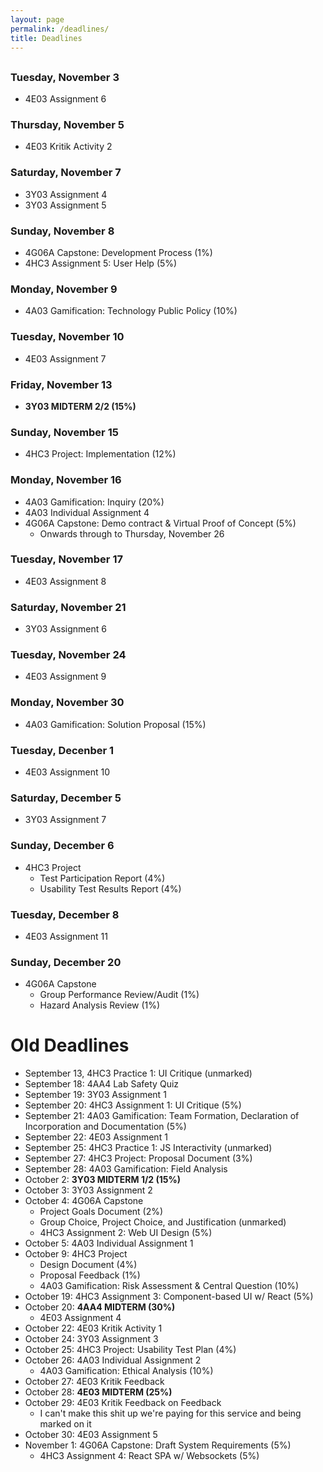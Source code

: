 ```yaml
---
layout: page
permalink: /deadlines/
title: Deadlines
---
```



<h2 id="hdr" class="page-heading" style="text-align: center"></h2>

<script type="text/javascript">
    var d = new Date();
    var month = new Array(12);
    month[0] = "January";
    month[1] = "February";
    month[2] = "March";
    month[3] = "April";
    month[4] = "May";
    month[5] = "June";
    month[6] = "July";
    month[7] = "August";
    month[8] = "September";
    month[9] = "October";
    month[10] = "November";
    month[11] = "December";
    
    var weekday = new Array(7);
    weekday[0] = "Sunday";
    weekday[1] = "Monday";
    weekday[2] = "Tuesday";
    weekday[3] = "Wednesday";
    weekday[4] = "Thursday";
    weekday[5] = "Friday";
    weekday[6] = "Saturday";

    var day = weekday[d.getDay()];

    var mon = month[d.getMonth()];
    var n = d.getDate();

    document.getElementById("hdr").innerHTML = `Today is ${day}, ${mon} ${n}`;
</script>

### Tuesday, November 3
- 4E03 Assignment 6

### Thursday, November 5
- 4E03 Kritik Activity 2

### Saturday, November 7
- 3Y03 Assignment 4
- 3Y03 Assignment 5

### Sunday, November 8
- 4G06A Capstone: Development Process (1%)
- 4HC3 Assignment 5: User Help (5%)

### Monday, November 9
- 4A03 Gamification: Technology Public Policy (10%)

### Tuesday, November 10
- 4E03 Assignment 7

### Friday, November 13
- **3Y03 MIDTERM 2/2 (15%)**

### Sunday, November 15
- 4HC3 Project: Implementation (12%)

### Monday, November 16
- 4A03 Gamification: Inquiry (20%)
- 4A03 Individual Assignment 4
- 4G06A Capstone: Demo contract & Virtual Proof of Concept (5%)
    - Onwards through to Thursday, November 26

### Tuesday, November 17
- 4E03 Assignment 8

### Saturday, November 21
- 3Y03 Assignment 6

### Tuesday, November 24
- 4E03 Assignment 9

### Monday, November 30
- 4A03 Gamification: Solution Proposal (15%)

### Tuesday, Decenber 1
- 4E03 Assignment 10

### Saturday, December 5
- 3Y03 Assignment 7

### Sunday, December 6
- 4HC3 Project
    - Test Participation Report (4%)
    - Usability Test Results Report (4%)

### Tuesday, December 8
- 4E03 Assignment 11

### Sunday, December 20
- 4G06A Capstone
    - Group Performance Review/Audit (1%)
    - Hazard Analysis Review (1%)

# Old Deadlines
- September 13, 4HC3 Practice 1: UI Critique (unmarked)
- September 18: 4AA4 Lab Safety Quiz
- September 19: 3Y03 Assignment 1
- September 20: 4HC3 Assignment 1: UI Critique (5%)
- September 21: 4A03 Gamification: Team Formation, Declaration of Incorporation and Documentation (5%)
- September 22: 4E03 Assignment 1
- September 25: 4HC3 Practice 1: JS Interactivity (unmarked)
- September 27: 4HC3 Project: Proposal Document (3%)
- September 28: 4A03 Gamification: Field Analysis
- October 2: **3Y03 MIDTERM 1/2 (15%)**
- October 3: 3Y03 Assignment 2
- October 4: 4G06A Capstone
    - Project Goals Document (2%)
    - Group Choice, Project Choice, and Justification (unmarked)
    - 4HC3 Assignment 2: Web UI Design (5%)
- October 5: 4A03 Individual Assignment 1
- October 9: 4HC3 Project
    - Design Document (4%)
    - Proposal Feedback (1%)
    - 4A03 Gamification: Risk Assessment & Central Question (10%)
- October 19: 4HC3 Assignment 3: Component-based UI w/ React (5%)
- October 20:  **4AA4 MIDTERM (30%)**
    - 4E03 Assignment 4
- October 22: 4E03 Kritik Activity 1
- October 24: 3Y03 Assignment 3
- October 25: 4HC3 Project: Usability Test Plan (4%)
- October 26: 4A03 Individual Assignment 2
    - 4A03 Gamification: Ethical Analysis (10%)
- October 27: 4E03 Kritik Feedback
- October 28: **4E03 MIDTERM (25%)**
- October 29: 4E03 Kritik Feedback on Feedback
    - I can't make this shit up we're paying for this service and being marked on it
- October 30: 4E03 Assignment 5
- November 1: 4G06A Capstone: Draft System Requirements (5%)
    - 4HC3 Assignment 4: React SPA w/ Websockets (5%)